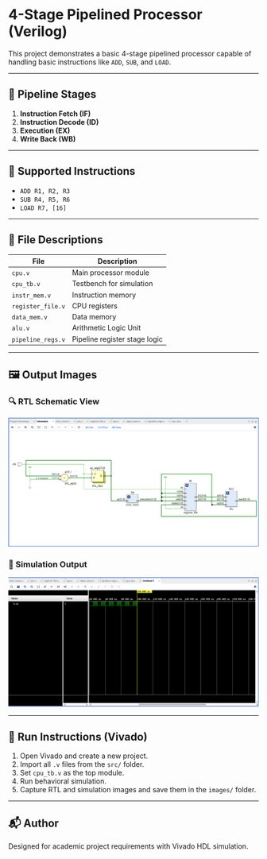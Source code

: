 # 4-Stage Pipelined Processor (Verilog)

This project demonstrates a basic 4-stage pipelined processor capable of handling basic instructions like `ADD`, `SUB`, and `LOAD`.

---

## 📌 Pipeline Stages
1. **Instruction Fetch (IF)**
2. **Instruction Decode (ID)**
3. **Execution (EX)**
4. **Write Back (WB)**

---

## 🧠 Supported Instructions
- `ADD R1, R2, R3`
- `SUB R4, R5, R6`
- `LOAD R7, [16]`

---

## 📁 File Descriptions
| File | Description |
|------|-------------|
| `cpu.v` | Main processor module |
| `cpu_tb.v` | Testbench for simulation |
| `instr_mem.v` | Instruction memory |
| `register_file.v` | CPU registers |
| `data_mem.v` | Data memory |
| `alu.v` | Arithmetic Logic Unit |
| `pipeline_regs.v` | Pipeline register stage logic |

---

## 🖼️ Output Images

### 🔍 RTL Schematic View
![RTL View](images/rtl_view.png)

### 🔬 Simulation Output
![Simulation](images/simulation_output.png)

---

## 🚀 Run Instructions (Vivado)
1. Open Vivado and create a new project.
2. Import all `.v` files from the `src/` folder.
3. Set `cpu_tb.v` as the top module.
4. Run behavioral simulation.
5. Capture RTL and simulation images and save them in the `images/` folder.

---

## 📬 Author
Designed for academic project requirements with Vivado HDL simulation.
